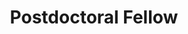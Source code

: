 ---
layout: person
name: "Andrew Butler"
image: "https://research.fredhutch.org/content/stripe/bloom/en/members/_jcr_content/par/labmember_1063200401/image.img.jpg/1635189500501.jpg"
title: "Postdoctoral Fellow"
category: "Postdocs"
links:
  - link: "https://github.com/andrewwbutler"
    icon: "github"
---